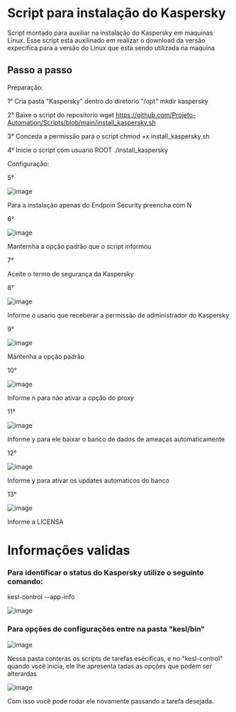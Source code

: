 # Script para instalação do Kaspersky

Script montado para auxiliar na instalação do Kaspersky em maquinas Linux.
Esse script esta auxilinado em realizar o download da versão expecifica para a versão do Linux que esta sendo utilizada na maquina

## Passo a passo

Preparação:

1° Cria pasta "Kaspersky" dentro do diretorio "/opt"
  mkdir kaspersky

2° Baixe o script do repositorio
  wget https://github.com/Projeto-Automation/Scripts/blob/main/install_kaspersky.sh

3° Conceda a permissão para o script
  chmod +x install_kaspersky.sh

4° Inicie o script com usuario ROOT
  ./install_kaspersky

Configuração:

5°

![image](https://github.com/Projeto-Automation/Scripts/assets/148788352/d5e91053-4659-4863-bc4c-f6537d629f1a)

  Para a instalação apenas do Endpoin Security preencha com N

6°

![image](https://github.com/Projeto-Automation/Scripts/assets/148788352/6a174831-071a-47a2-bafb-0bf8ae419542)

  Manternha a opção padrão que o script informou

7°

  Aceite o termo de segurança da Kaspersky

8°

![image](https://github.com/Projeto-Automation/Scripts/assets/148788352/dc82b460-2b7f-4d04-a932-069583334fd9)

  Informe o usario que receberar a permissão de administrador do Kaspersky

9°

![image](https://github.com/Projeto-Automation/Scripts/assets/148788352/adb8c064-e636-45d4-a57a-d4cfe22051bf)

  Mantenha a opção padrão

10°

![image](https://github.com/Projeto-Automation/Scripts/assets/148788352/e235b2e6-8089-4347-b04b-2614040069f0)

  Informe n para não ativar a opção do proxy

11°

![image](https://github.com/Projeto-Automation/Scripts/assets/148788352/c72e0f62-0b06-4e28-8509-7a9ecb601095)

  Informe y para ele baixar o banco de dados de ameaças automaticamente 

12°

![image](https://github.com/Projeto-Automation/Scripts/assets/148788352/b3119316-3fba-4a04-8eab-dcc280471a1a)
  
  Informe y para ativar os updates automaticos do banco

13°

![image](https://github.com/Projeto-Automation/Scripts/assets/148788352/7fb9902b-e185-4487-9f7b-61edf9b72324)
  
  Informe a LICENSA 

# Informações validas

### Para identificar o status do Kaspersky utilize o seguinte comando:

  kesl-control --app-info

![image](https://github.com/Projeto-Automation/Scripts/assets/148788352/80de5af0-3595-48e3-9f6a-5bc14ca6718e)


### Para opções de configurações entre na pasta "kesl/bin"

![image](https://github.com/Projeto-Automation/Scripts/assets/148788352/bf5043ba-7b35-4817-85dd-0d503542c66c)

  Nessa pasta conteras os scripts de tarefas esécificas, e no "kesl-control" quando você inicia, ele lhe apresenta tadas as opções que podem ser alterardas

![image](https://github.com/Projeto-Automation/Scripts/assets/148788352/3dbd1750-4abe-4300-a5a7-2b18f1254779)

  Com isso você pode rodar ele novamente passando a tarefa desejada.






